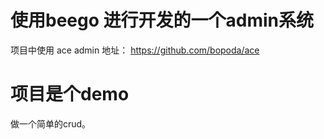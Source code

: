 # 使用beego 进行开发的一个admin系统

项目中使用 ace admin 
地址：
https://github.com/bopoda/ace

# 项目是个demo

做一个简单的crud。
